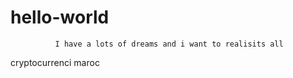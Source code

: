 # hello-world

              I have a lots of dreams and i want to realisits all 

cryptocurrenci maroc
